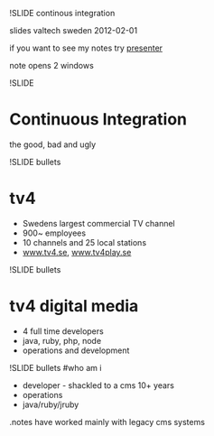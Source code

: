 !SLIDE
continous integration

slides valtech sweden 2012-02-01 

if you want to see my notes try 
[presenter](/presenter)

note opens 2 windows

!SLIDE 
# Continuous Integration 
the good, bad and ugly 

!SLIDE bullets 
# tv4
* Swedens largest commercial TV channel
* 900~ employees
* 10 channels and 25 local stations
* www.tv4.se, www.tv4play.se

!SLIDE bullets 
# tv4 digital media
* 4 full time developers
* java, ruby, php, node
* operations and development

!SLIDE bullets 
#who am i
* developer - shackled to a cms 10+ years
* operations
* java/ruby/jruby

.notes have worked mainly with legacy cms systems

